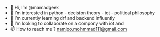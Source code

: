 - 👋 Hi, I’m @mamadgeek
- 👀 I’m interested in python - decision theory - iot - political philosophy
- 🌱 I’m currently learning drf and backend influently
- 💞️ I’m looking to collaborate on a compony with iot and 
- 📫 How to reach me ? namjoo.mohmmad111@gmail.com

